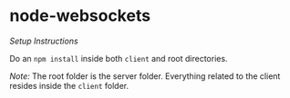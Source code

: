 # node-websockets

*Setup Instructions*

Do an `npm install` inside both `client` and root directories.

_Note:_ The root folder is the server folder. Everything related to the client resides inside the `client` folder.

